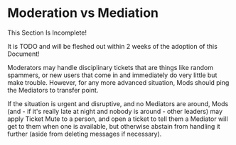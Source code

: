 # Moderation vs Mediation

<div class="warning">
This Section Is Incomplete! 

It is TODO and will be fleshed out within 2 weeks of the adoption of this Document!
</div>

Moderators may handle disciplinary tickets that are things like random spammers, or new users that come in and immediately do very little but make trouble. However, for any more advanced situation, Mods should ping the Mediators to transfer point.

If the situation is urgent and disruptive, and no Mediators are around, Mods (and - if it's really late at night and nobody is around - other leaders) may apply Ticket Mute to a person, and open a ticket to tell them a Mediator will get to them when one is available, but otherwise abstain from handling it further (aside from deleting messages if necessary).